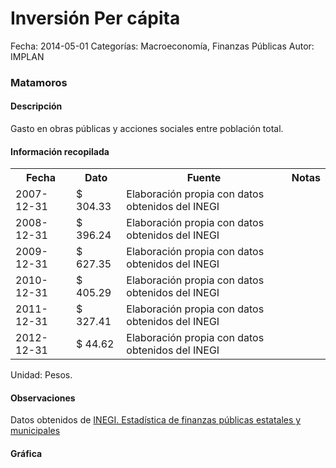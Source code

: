 Inversión Per cápita
=====

Fecha: 2014-05-01
Categorías: Macroeconomía, Finanzas Públicas
Autor: IMPLAN

### Matamoros

#### Descripción

Gasto en obras públicas y acciones sociales entre población total.

#### Información recopilada

<table class="table table-hover table-bordered">
  <tr><th>Fecha</th><th>Dato</th><th>Fuente</th><th>Notas</th></tr>
  <tr><td>2007-12-31</td><td>$ 304.33</td><td>Elaboración propia con datos obtenidos del INEGI</td><td></td></tr>
  <tr><td>2008-12-31</td><td>$ 396.24</td><td>Elaboración propia con datos obtenidos del INEGI</td><td></td></tr>
  <tr><td>2009-12-31</td><td>$ 627.35</td><td>Elaboración propia con datos obtenidos del INEGI</td><td></td></tr>
  <tr><td>2010-12-31</td><td>$ 405.29</td><td>Elaboración propia con datos obtenidos del INEGI</td><td></td></tr>
  <tr><td>2011-12-31</td><td>$ 327.41</td><td>Elaboración propia con datos obtenidos del INEGI</td><td></td></tr>
  <tr><td>2012-12-31</td><td>$ 44.62</td><td>Elaboración propia con datos obtenidos del INEGI</td><td></td></tr>
</table>

Unidad: Pesos.

#### Observaciones

Datos obtenidos de [INEGI. Estadística de finanzas públicas estatales y municipales](http://www.inegi.org.mx/sistemas/olap/Proyectos/bd/continuas/finanzaspublicas/FPMun.asp?s=est&c=11289&proy=efipem_fmun)

#### Gráfica

<div id="Morrisaashyxes" class="grafica"></div>
  <!-- JAVASCRIPT DE LA GRAFICA EN Morrisaashyxes -->
  <script>
  new Morris.Bar({
    element: 'Morrisaashyxes',
    data: [
      { fecha: '2007-12-31', dato: 304.33 },
      { fecha: '2008-12-31', dato: 396.24 },
      { fecha: '2009-12-31', dato: 627.35 },
      { fecha: '2010-12-31', dato: 405.29 },
      { fecha: '2011-12-31', dato: 327.41 },
      { fecha: '2012-12-31', dato: 44.62 }
    ],
    xkey: 'fecha',
    ykeys: ['dato'],
    labels: ['Dato']
  });
  </script>
